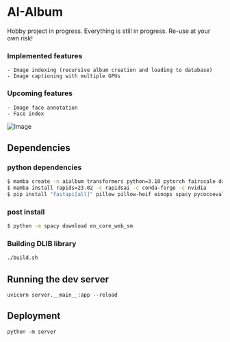 # AI-Album

Hobby project in progress. Everything is still in progress. Re-use at your own risk!

### Implemented features
    - Image indexing (recursive album creation and loading to database)
    - Image captioning with multiple GPUs

### Upcoming features
    - Image face annotation
    - Face index


![Image](assets/test.png)

## Dependencies

### python dependencies

```bash
$ mamba create -n aialbum transformers python=3.10 pytorch fairscale dask-mongo torchaudio pytorch-cuda=11.7 iopath cudatoolkit=11.7  -c pytorch -c nvidia -c iopath -c conda-forge
$ mamba install rapids=23.02 -c rapidsai -c conda-forge -c nvidia 
$ pip install "fastapi[all]" pillow pillow-heif einops spacy pycocoevalcap cryptography==38.0.4 motor pymongo pyyaml networkx omegaconf timm decord opencv-python webdataset jupyterlab torchvision
```

### post install

```bash
$ python -m spacy download en_core_web_sm
```
### Building DLIB library

```bash
./build.sh
```

## Running the dev server

```
uvicorn server.__main__:app --reload
```

## Deployment

```
python -m server
```